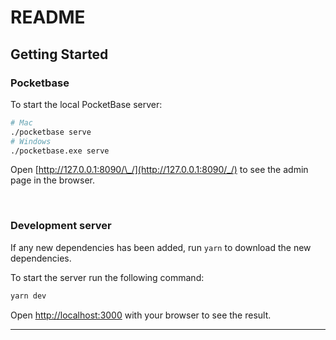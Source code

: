 # README

## Getting Started

### Pocketbase

To start the local PocketBase server:

```bash
# Mac
./pocketbase serve
# Windows
./pocketbase.exe serve
```

Open [http://127.0.0.1:8090/\_/](http://127.0.0.1:8090/_/) to see the admin page in the browser.

<br/>

### Development server

If any new dependencies has been added, run `yarn` to download the new dependencies.

To start the server run the following command:

```bash
yarn dev
```

Open [http://localhost:3000](http://localhost:3000) with your browser to see the result.

---
